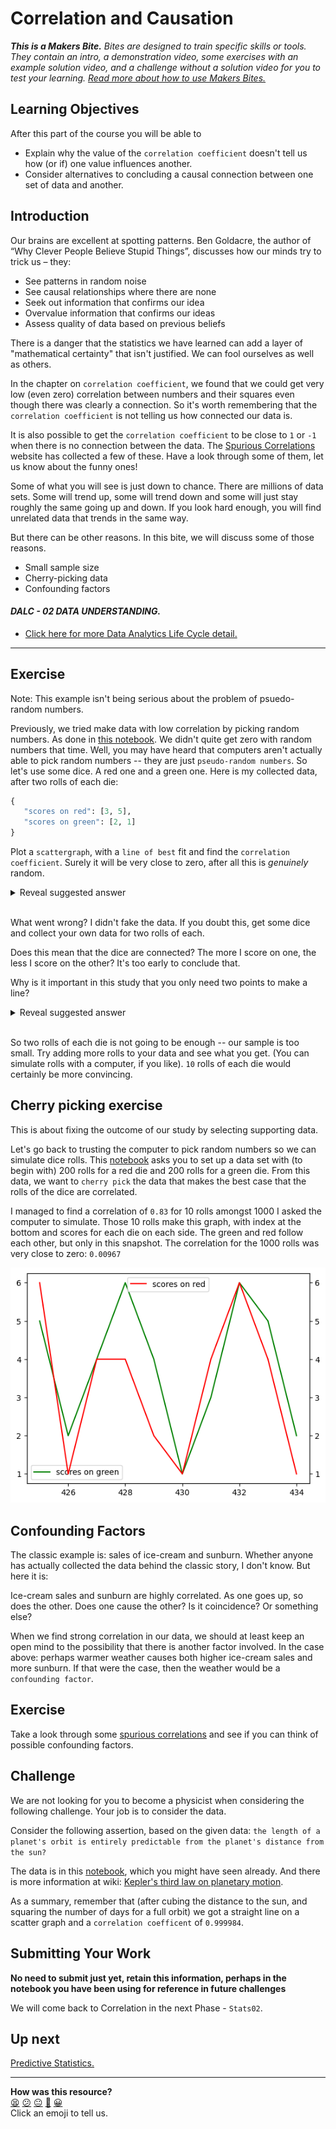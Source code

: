# Correlation and Causation

_**This is a Makers Bite.** Bites are designed to train specific skills or
tools. They contain an intro, a demonstration video, some exercises with an
example solution video, and a challenge without a solution video for you to test
your learning. [Read more about how to use Makers
Bites.](https://github.com/makersacademy/course/blob/main/labels/bites.md)_

## Learning Objectives
After this part of the course you will be able to
- Explain why the value of the `correlation coefficient` doesn't tell us how (or if) one value influences another.
- Consider alternatives to concluding a causal connection between one set of data and another.

## Introduction

Our brains are excellent at spotting patterns. Ben Goldacre, the author of “Why Clever People Believe Stupid Things”, discusses how our minds try to trick us – they:

- See patterns in random noise
- See causal relationships where there are none
- Seek out information that confirms our idea
- Overvalue information that confirms our ideas
- Assess quality of data based on previous beliefs

There is a danger that the statistics we have learned can add a layer of "mathematical certainty" that isn't justified. We can fool ourselves as well as others.

In the chapter on `correlation coefficient`, we found that we could get very low (even zero) correlation between numbers and their squares even though there was clearly a connection. So it's worth remembering that the `correlation coefficient` is not telling us how connected our data is. 

It is also possible to get the `correlation coefficient` to be close to `1` or `-1` when there is no connection between the data. The [Spurious Correlations](https://www.tylervigen.com/spurious-correlations) website has collected a few of these. Have a look through some of them, let us know about the funny ones!

Some of what you will see is just down to chance. There are millions of data sets. Some will trend up, some will trend down and some will just stay roughly the same going up and down. If you look hard enough, you will find unrelated data that trends in the same way.

But there can be other reasons. In this bite, we will discuss some of those reasons.

- Small sample size
- Cherry-picking data
- Confounding factors



 #### *DALC - 02 DATA UNDERSTANDING.*
 - [Click here for more Data Analytics Life Cycle detail.](../../pills/data_analytics_life_cycle.md#2---data-understanding)

___

## Exercise 

Note: This example isn't being serious about the problem of psuedo-random numbers.

Previously, we tried make data with low correlation by picking random numbers. As done in [this notebook](../notebooks/05_coefficients_rnd_nums.ipynb). We didn't quite get zero with random numbers that time. Well, you may have heard that computers aren't actually able to pick random numbers -- they are just `pseudo-random numbers`. So let's use some dice. A red one and a green one. Here is my collected data, after two rolls of each die:

```python
{
   "scores on red": [3, 5],
   "scores on green": [2, 1]
}
```

Plot a `scattergraph`, with a `line of best` fit and find the `correlation coefficient`. Surely it will be very close to zero, after all this is *_genuinely_* random.

<details>
<br>
<summary>Reveal suggested answer</summary>

You should have got a `correlation coefficient` of `-1`.
</details>
<br>

What went wrong? I didn't fake the data. If you doubt this, get some dice and collect your own data for two rolls of each.

Does this mean that the dice are connected? The more I score on one, the less I score on the other? It's too early to conclude that.

Why is it important in this study that you only need two points to make a line?

<details>
<summary>Reveal suggested answer</summary>
<br>

The `correlation coefficient` measures how well the data can be approximated by a straight line. Well this data is exactly a straight line, because there are only two data points.
</details>
<br>

So two rolls of each die is not going to be enough -- our sample is too small. Try adding more rolls to your data and see what you get. (You can simulate rolls with a computer, if you like). `10` rolls of each die would certainly be more convincing.

## Cherry picking exercise

This is about fixing the outcome of our study by selecting supporting data.

Let's go back to trusting the computer to pick random numbers so we can simulate dice rolls. This [notebook](../notebooks/07_cherry_picking_dice_rolls.ipynb) asks you to set up a data set with (to begin with) 200 rolls for a red die and 200 rolls for a green die. From this data, we want to `cherry pick` the data that makes the best case that the rolls of the dice are correlated. 

I managed to find a correlation of `0.83` for 10 rolls amongst 1000 I asked the computer to simulate. Those 10 rolls make this graph, with index at the bottom and scores for each die on each side. The green and red follow each other, but only in this snapshot. The correlation for the 1000 rolls was very close to zero: `0.00967`

![plot of scores on red and scores on green](../assets/correlated_dice_throws.png)

## Confounding Factors

The classic example is: sales of ice-cream and sunburn. Whether anyone has actually collected the data behind the classic story, I don't know. But here it is:

Ice-cream sales and sunburn are highly correlated. As one goes up, so does the other. Does one cause the other? Is it coincidence? Or something else?

When we find strong correlation in our data, we should at least keep an open mind to the possibility that there is another factor involved. In the case above: perhaps warmer weather causes both higher ice-cream sales and more sunburn. If that were the case, then the weather would be a `confounding factor`.

## Exercise
Take a look through some [spurious correlations](https://www.tylervigen.com/spurious-correlations) and see if you can think of possible confounding factors.


## Challenge
We are not looking for you to become a physicist when considering the following challenge. Your job is to consider the data. 

Consider the following assertion, based on the given data: `the length of a planet's orbit is entirely predictable from the planet's distance from the sun?`

The data is in this [notebook](../notebooks/02_planetary_orbits.ipynb), which you might have seen already. And there is more information at wiki: [Kepler's third law on planetary motion](https://en.wikipedia.org/wiki/Kepler%27s_laws_of_planetary_motion). 

As a summary, remember that (after cubing the distance to the sun, and squaring the number of days for a full orbit) we got a straight line on a scatter graph and a `correlation coefficent` of `0.999984`. 

## Submitting Your Work

**No need to submit just yet, retain this information, perhaps in the notebook you have been using for reference in future challenges**

We will come back to Correlation in the next Phase - `Stats02`.

<!-- OMITTED -->
## Up next

[Predictive Statistics.](../../stats_bites02/00_intro_prescriptive_stats.md)

<!-- BEGIN GENERATED SECTION DO NOT EDIT -->

---

**How was this resource?**  
[😫](https://airtable.com/shrUJ3t7KLMqVRFKR?prefill_Repository=makersacademy%2Fintro-to-data-analysis&prefill_File=stats_bites01%2Fbites%2F07_CorrelationAndCausation.md&prefill_Sentiment=😫) [😕](https://airtable.com/shrUJ3t7KLMqVRFKR?prefill_Repository=makersacademy%2Fintro-to-data-analysis&prefill_File=stats_bites01%2Fbites%2F07_CorrelationAndCausation.md&prefill_Sentiment=😕) [😐](https://airtable.com/shrUJ3t7KLMqVRFKR?prefill_Repository=makersacademy%2Fintro-to-data-analysis&prefill_File=stats_bites01%2Fbites%2F07_CorrelationAndCausation.md&prefill_Sentiment=😐) [🙂](https://airtable.com/shrUJ3t7KLMqVRFKR?prefill_Repository=makersacademy%2Fintro-to-data-analysis&prefill_File=stats_bites01%2Fbites%2F07_CorrelationAndCausation.md&prefill_Sentiment=🙂) [😀](https://airtable.com/shrUJ3t7KLMqVRFKR?prefill_Repository=makersacademy%2Fintro-to-data-analysis&prefill_File=stats_bites01%2Fbites%2F07_CorrelationAndCausation.md&prefill_Sentiment=😀)  
Click an emoji to tell us.

<!-- END GENERATED SECTION DO NOT EDIT -->
